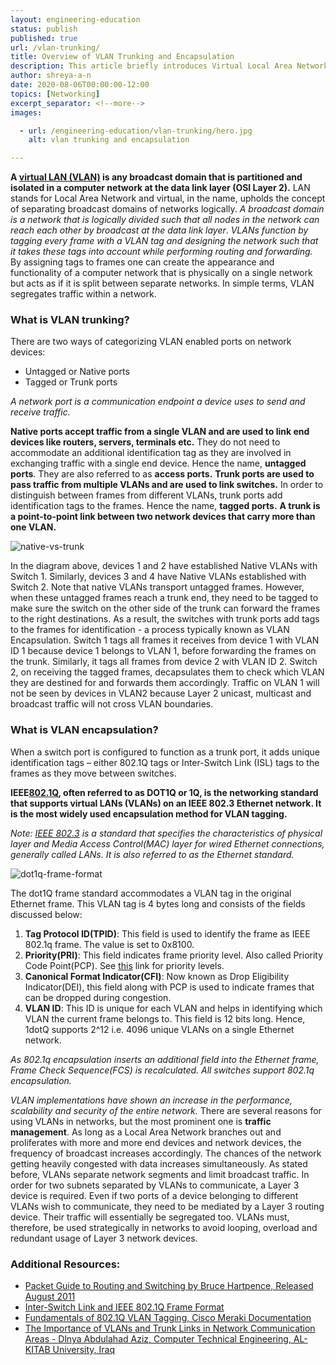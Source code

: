 ```yaml
---
layout: engineering-education
status: publish
published: true
url: /vlan-trunking/
title: Overview of VLAN Trunking and Encapsulation
description: This article briefly introduces Virtual Local Area Networks(VLANs) and their requirements. It discusses VLAN trunking and VLAN encapsulation using IEEE 802.1Q standard.
author: shreya-a-n
date: 2020-08-06T00:00:00-12:00
topics: [Networking]
excerpt_separator: <!--more-->
images:

  - url: /engineering-education/vlan-trunking/hero.jpg
    alt: vlan trunking and encapsulation

---
```

**A [virtual LAN (VLAN)](https://en.wikipedia.org/wiki/Virtual_LAN) is any broadcast domain that is partitioned and isolated in a computer network at the data link layer (OSI Layer 2).** LAN stands for Local Area Network and virtual, in the name, upholds the concept of separating broadcast domains of networks logically. *A broadcast domain is a network that is logically divided such that all nodes in the network can reach each other by broadcast at the data link layer*. *VLANs function by tagging every frame with a VLAN tag and designing the network such that it takes these tags into account while performing routing and forwarding.* By assigning tags to frames one can create the appearance and functionality of a computer network that is physically on a single network but acts as if it is split between separate networks. In simple terms, VLAN segregates traffic within a network.
<!--more-->

### What is VLAN trunking?
There are two ways of categorizing VLAN enabled ports on network devices:
- Untagged or Native ports
- Tagged or Trunk ports

 *A network port is a communication endpoint a device uses to send and receive traffic.*

**Native ports accept traffic from a single VLAN and are used to link end devices like routers, servers, terminals etc.** They do not need to accommodate an additional identification tag as they are involved in exchanging traffic with a single end device. Hence the name, **untagged ports**. They are also referred to as **access ports.**
**Trunk ports are used to pass traffic from multiple VLANs and are used to link switches.** In order to distinguish between frames from different VLANs, trunk ports add identification tags to the frames.
Hence the name, **tagged ports.**
**A trunk is a point-to-point link between two network devices that carry more than one VLAN.**

![native-vs-trunk](/vlan-trunking/native-vs-trunk.jpg)

In the diagram above, devices 1 and 2 have established Native VLANs with Switch 1. Similarly, devices 3 and 4 have Native VLANs established with Switch 2. Note that native VLANs transport untagged frames. However, when these untagged frames reach a trunk end, they need to be tagged to make sure the switch on the other side of the trunk can forward the frames to the right destinations. As a result, the switches with trunk ports add tags to the frames for identification - a process typically known as VLAN Encapsulation. Switch 1 tags all frames it receives from device 1 with VLAN ID 1 because device 1 belongs to VLAN 1, before forwarding the frames on the trunk. Similarly, it tags all frames from device 2 with VLAN ID 2. Switch 2, on receiving the tagged frames, decapsulates them to check which VLAN they are destined for and forwards them accordingly. Traffic on VLAN 1 will not be seen by devices in VLAN2 because Layer 2 unicast, multicast and broadcast traffic will not cross VLAN boundaries.

### What is VLAN encapsulation?
When a switch port is configured to function as a trunk port, it adds unique identification tags – either 802.1Q tags or Inter-Switch Link (ISL) tags to the frames as they move between switches.

**IEEE[802.1Q](https://en.wikipedia.org/wiki/IEEE_802.1Q), often referred to as DOT1Q or 1Q, is the networking standard that supports virtual LANs (VLANs) on an IEEE 802.3 Ethernet network. It is the most widely used encapsulation method for VLAN tagging.**

*Note: [IEEE 802.3](https://en.wikipedia.org/wiki/IEEE_802.3) is a standard that specifies the characteristics of physical layer and Media Access Control(MAC) layer for wired Ethernet connections, generally called LANs. It is also referred to as the Ethernet standard.*

![dot1q-frame-format](/vlan-trunking/dot1q.jpg)

The dot1Q frame standard accommodates a VLAN tag in the original Ethernet frame. This VLAN tag is 4 bytes long and consists of the fields discussed below:
1. **Tag Protocol ID(TPID)**: This field is used to identify the frame as IEEE 802.1q frame.  The value is set to 0x8100.
2. **Priority(PRI)**: This field indicates frame priority level. Also called Priority Code Point(PCP). See [this](https://en.wikipedia.org/wiki/IEEE_P802.1p#Priority_levels) link for priority levels.
3. **Canonical Format Indicator(CFI)**: Now known as Drop Eligibility Indicator(DEI), this field along with PCP is used to indicate frames that can be dropped during congestion.
4. **VLAN ID**: This ID is unique for each VLAN and helps in identifying which VLAN the current frame belongs to. This field is 12 bits long. Hence, 1dotQ supports 2^12 i.e. 4096 unique VLANs on a single Ethernet network.

*As 802.1q encapsulation inserts an additional field into the Ethernet frame, Frame Check Sequence(FCS) is recalculated.*
*All switches support 802.1q encapsulation.*

*VLAN implementations have shown an increase in the performance, scalability and security of the entire network.* There are several reasons for using VLANs in networks, but the most prominent one is **traffic management**. As long as a Local Area Network branches out and proliferates with more and more end devices and network devices, the frequency of broadcast increases accordingly. The chances of the network getting heavily congested with data increases simultaneously.
As stated before, VLANs separate network segments and limit broadcast traffic. In order for two subnets separated by VLANs to communicate, a Layer 3 device is required. Even if two ports of a device belonging to different VLANs wish to communicate, they need to be mediated by a Layer 3 routing device. Their traffic will essentially be segregated too. VLANs must, therefore, be used strategically in networks to avoid looping, overload and redundant usage of Layer 3 network devices.

### Additional Resources:
- [Packet Guide to Routing and Switching by Bruce Hartpence, Released August 2011](https://www.oreilly.com/library/view/packet-guide-to/9781449311315/ch04.html)
- [Inter-Switch Link and IEEE 802.1Q Frame Format](https://www.cisco.com/c/en/us/support/docs/lan-switching/8021q/17056-741-4.html)
- [Fundamentals of 802.1Q VLAN Tagging, Cisco Meraki Documentation](https://documentation.meraki.com/zGeneral_Administration/Tools_and_Troubleshooting/Fundamentals_of_802.1Q_VLAN_Tagging)
- [The Importance of VLANs and Trunk Links in Network Communication Areas - Dlnya Abdulahad Aziz, Computer Technical Engineering, AL-KITAB University, Iraq](https://www.ijser.org/researchpaper/The-Importance-of-VLANs-and-Trunk-Links-in-Network-Communication-Areas.pdf)
